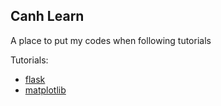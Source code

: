 ## Canh Learn
A place to put my codes when following tutorials

Tutorials:
- [flask](./tut-flask/)
- [matplotlib](./tut-matplotlib/)
